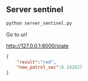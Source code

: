 ## Server sentinel

```bash
python server_sentinel.py
```
Go to url

http://127.0.0.1:8000/state

```json
{
    "result":"red",
    "new_patrol_sec":6.242627
}
```